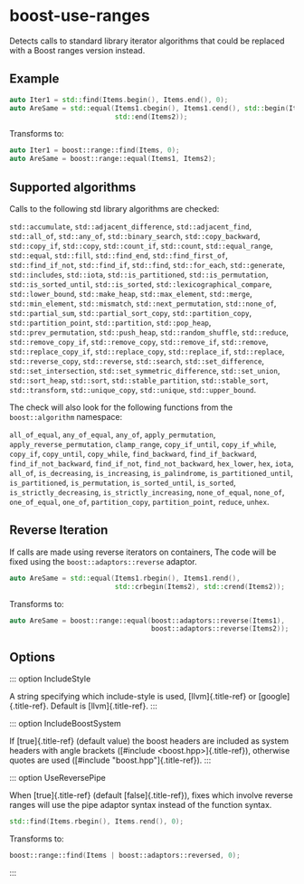 # boost-use-ranges

Detects calls to standard library iterator algorithms that could be
replaced with a Boost ranges version instead.

## Example

```c++
auto Iter1 = std::find(Items.begin(), Items.end(), 0);
auto AreSame = std::equal(Items1.cbegin(), Items1.cend(), std::begin(Items2),
                          std::end(Items2));
```

Transforms to:

```c++
auto Iter1 = boost::range::find(Items, 0);
auto AreSame = boost::range::equal(Items1, Items2);
```

## Supported algorithms

Calls to the following std library algorithms are checked:

`std::accumulate`, `std::adjacent_difference`, `std::adjacent_find`,
`std::all_of`, `std::any_of`, `std::binary_search`,
`std::copy_backward`, `std::copy_if`, `std::copy`, `std::count_if`,
`std::count`, `std::equal_range`, `std::equal`, `std::fill`,
`std::find_end`, `std::find_first_of`, `std::find_if_not`,
`std::find_if`, `std::find`, `std::for_each`, `std::generate`,
`std::includes`, `std::iota`, `std::is_partitioned`,
`std::is_permutation`, `std::is_sorted_until`, `std::is_sorted`,
`std::lexicographical_compare`, `std::lower_bound`, `std::make_heap`,
`std::max_element`, `std::merge`, `std::min_element`, `std::mismatch`,
`std::next_permutation`, `std::none_of`, `std::partial_sum`,
`std::partial_sort_copy`, `std::partition_copy`, `std::partition_point`,
`std::partition`, `std::pop_heap`, `std::prev_permutation`,
`std::push_heap`, `std::random_shuffle`, `std::reduce`,
`std::remove_copy_if`, `std::remove_copy`, `std::remove_if`,
`std::remove`, `std::replace_copy_if`, `std::replace_copy`,
`std::replace_if`, `std::replace`, `std::reverse_copy`, `std::reverse`,
`std::search`, `std::set_difference`, `std::set_intersection`,
`std::set_symmetric_difference`, `std::set_union`, `std::sort_heap`,
`std::sort`, `std::stable_partition`, `std::stable_sort`,
`std::transform`, `std::unique_copy`, `std::unique`, `std::upper_bound`.

The check will also look for the following functions from the
`boost::algorithm` namespace:

`all_of_equal`, `any_of_equal`, `any_of`, `apply_permutation`,
`apply_reverse_permutation`, `clamp_range`, `copy_if_until`,
`copy_if_while`, `copy_if`, `copy_until`, `copy_while`, `find_backward`,
`find_if_backward`, `find_if_not_backward`, `find_if_not`,
`find_not_backward`, `hex_lower`, `hex`, `iota`, `all_of`,
`is_decreasing`, `is_increasing`, `is_palindrome`,
`is_partitioned_until`, `is_partitioned`, `is_permutation`,
`is_sorted_until`, `is_sorted`, `is_strictly_decreasing`,
`is_strictly_increasing`, `none_of_equal`, `none_of`, `one_of_equal`,
`one_of`, `partition_copy`, `partition_point`, `reduce`, `unhex`.

## Reverse Iteration

If calls are made using reverse iterators on containers, The code will
be fixed using the `boost::adaptors::reverse` adaptor.

```c++
auto AreSame = std::equal(Items1.rbegin(), Items1.rend(),
                          std::crbegin(Items2), std::crend(Items2));
```

Transforms to:

```c++
auto AreSame = boost::range::equal(boost::adaptors::reverse(Items1),
                                   boost::adaptors::reverse(Items2));
```

## Options

::: option
IncludeStyle

A string specifying which include-style is used, [llvm]{.title-ref} or
[google]{.title-ref}. Default is [llvm]{.title-ref}.
:::

::: option
IncludeBoostSystem

If [true]{.title-ref} (default value) the boost headers are included as
system headers with angle brackets ([#include
\<boost.hpp\>]{.title-ref}), otherwise quotes are used ([#include
\"boost.hpp\"]{.title-ref}).
:::

::: option
UseReversePipe

When [true]{.title-ref} (default [false]{.title-ref}), fixes which
involve reverse ranges will use the pipe adaptor syntax instead of the
function syntax.

```c++
std::find(Items.rbegin(), Items.rend(), 0);
```

Transforms to:

```c++
boost::range::find(Items | boost::adaptors::reversed, 0);
```

:::
